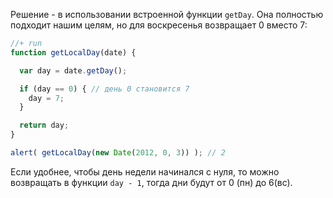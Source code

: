 Решение - в использовании встроенной функции `getDay`. Она полностью подходит нашим целям, но для воскресенья возвращает 0 вместо 7:

```js
//+ run
function getLocalDay(date) {

  var day = date.getDay();

  if (day == 0) { // день 0 становится 7
    day = 7;
  }

  return day;
}

alert( getLocalDay(new Date(2012, 0, 3)) ); // 2
```

Если удобнее, чтобы день недели начинался с нуля, то можно возвращать в функции `day - 1`, тогда дни будут от 0 (пн) до 6(вс).